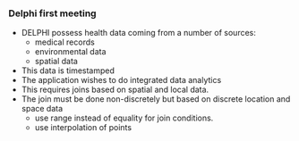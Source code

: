 ### Delphi first meeting ###
 - DELPHI possess health data coming from a number of sources:
   - medical records
   - environmental data
   - spatial data
 - This data is timestamped
 - The application wishes to do integrated data analytics
 - This requires joins based on spatial and local data.
 - The join must be done non-discretely but based on discrete location and space data
   - use range instead of equality for join conditions.
   - use interpolation of points 